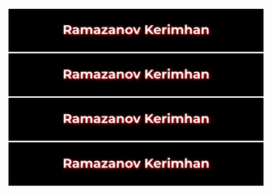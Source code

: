 ![Header](https://github.com/Kerimhan05/Kerimhan05/blob/master/assets/my__logo.png)
![Header](https://github.com/Kerimhan05/Kerimhan05/blob/master/assets/my__logo.png)
![Header](https://github.com/Kerimhan05/Kerimhan05/blob/master/assets/my__logo.png)
![Header](https://github.com/Kerimhan05/Kerimhan05/blob/master/assets/my__logo.png)
